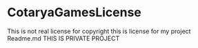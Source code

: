 # CotaryaGamesLicense
This is not real license for copyright this is license for my project 
Readme.md
THIS IS PRIVATE PROJECT
